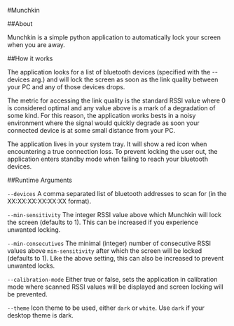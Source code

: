 #Munchkin

##About

Munchkin is a simple python application to automatically lock your screen when you are away.

##How it works

The application looks for a list of bluetooth devices (specified with the --devices arg.) 
and will lock the screen as soon as the link quality between your PC and any of those devices drops.

The metric for accessing the link quality is the standard RSSI value where 0 is considered optimal and 
any value above is a mark of a degradation of some kind. For this reason, the application works bests in a noisy 
environment where the signal would quickly degrade as soon your connected device is at some small
distance from your PC.

The application lives in your system tray. It will show a red icon when encountering a true connection loss.
To prevent locking the user out, the application enters standby mode when failing to reach your bluetooth devices.

##Runtime Arguments

``--devices`` A comma separated list of bluetooth addresses to scan for (in the XX:XX:XX:XX:XX:XX format).

``--min-sensitivity`` The integer RSSI value above which Munchkin will lock the screen (defaults to 1). This can be increased if you experience unwanted locking.

``--min-consecutives`` The minimal (integer) number of consecutive RSSI values above ``min-sensitivity`` after which the screen will be locked (defaults to 1). Like the above setting, this can also be increased to prevent unwanted locks.

``--calibration-mode`` Either true or false, sets the application in calibration mode where scanned RSSI values will be displayed and screen locking will be prevented.

``--theme`` Icon theme to be used, either ``dark`` or ``white``. Use ``dark`` if your desktop theme is dark.

